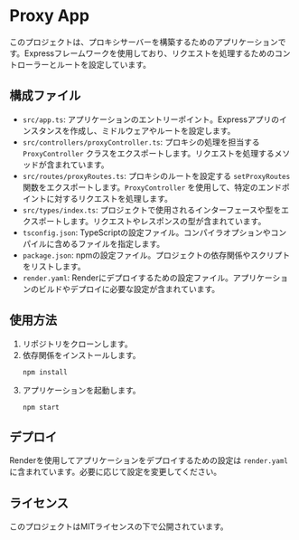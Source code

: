 # Proxy App

このプロジェクトは、プロキシサーバーを構築するためのアプリケーションです。Expressフレームワークを使用しており、リクエストを処理するためのコントローラーとルートを設定しています。

## 構成ファイル

- `src/app.ts`: アプリケーションのエントリーポイント。Expressアプリのインスタンスを作成し、ミドルウェアやルートを設定します。
- `src/controllers/proxyController.ts`: プロキシの処理を担当する `ProxyController` クラスをエクスポートします。リクエストを処理するメソッドが含まれています。
- `src/routes/proxyRoutes.ts`: プロキシのルートを設定する `setProxyRoutes` 関数をエクスポートします。`ProxyController` を使用して、特定のエンドポイントに対するリクエストを処理します。
- `src/types/index.ts`: プロジェクトで使用されるインターフェースや型をエクスポートします。リクエストやレスポンスの型が含まれています。
- `tsconfig.json`: TypeScriptの設定ファイル。コンパイラオプションやコンパイルに含めるファイルを指定します。
- `package.json`: npmの設定ファイル。プロジェクトの依存関係やスクリプトをリストします。
- `render.yaml`: Renderにデプロイするための設定ファイル。アプリケーションのビルドやデプロイに必要な設定が含まれています。

## 使用方法

1. リポジトリをクローンします。
2. 依存関係をインストールします。
   ```
   npm install
   ```
3. アプリケーションを起動します。
   ```
   npm start
   ```

## デプロイ

Renderを使用してアプリケーションをデプロイするための設定は `render.yaml` に含まれています。必要に応じて設定を変更してください。

## ライセンス

このプロジェクトはMITライセンスの下で公開されています。